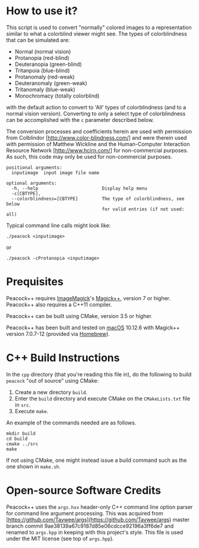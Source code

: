 # How to use it?

This script is used to convert "normally" colored images to a representation
similar to what a colorblind viewer might see.   The types of colorblindness
that can be simulated are:

* Normal (normal vision)
* Protanopia (red-blind)
* Deuteranopia (green-blind)
* Tritanpoia (blue-blind)
* Protanomaly (red-weak)
* Deuteranomaly (green-weak)
* Tritanomaly (blue-weak)
* Monochromacy (totally colorblind)

with the default action to convert to 'All' types of colorblindness (and to a
normal vision version).  Converting to only a select type of colorblindness can
be accomplished with the `c` parameter described below.

The conversion processes and coefficients herein are used with permission from
Colblindor [http://www.color-blindness.com/] and were therein used with
permission of Matthew Wickline and the Human-Computer Interaction Resource
Network [http://www.hcirn.com/] for non-commercial purposes.  As such, this code
may only be used for non-commercial purposes.

```
positional arguments:
  inputimage  input image file name

optional arguments:
  -h, --help                        Display help menu
  -c[CBTYPE],
  --colorblindness=[CBTYPE]         The type of colorblindness, see below
                                    for valid entries (if not used: all)
```

Typical command line calls might look like:

`./peacock <inputimage>`

or

`./peacock -cProtanopia <inputimage>`


# Prequisites

Peacock++ requires [ImageMagick](https://www.imagemagick.org)'s
[Magick++](http://www.imagemagick.org/Magick++/), version 7 or higher.
Peacock++ also requires a C++11 compiler.

Peacock++ can be built using CMake, version 3.5 or higher.

Peacock++ has been built and tested on [macOS](https://www.apple.com/macos/)
10.12.6 with Magick++ version 7.0.7-12 (provided via
[Homebrew](https://brew.sh/)).

# C++ Build Instructions

In the `cpp` directory (that you're reading this file in), do the following to
build `peacock` "out of source" using CMake:

1. Create a new directory `build`.
2. Enter the `build` directory and execute CMake on the `CMakeLists.txt` file in
   `src`.
3. Execute `make`.

An example of the commands needed are as follows.

```
mkdir build
cd build
cmake ../src
make
```

If not using CMake, one might instead issue a build command such as the one
shown in `make.sh`.

# Open-source Software Credits<a name="OSSCredits"></a>

Peacock++ uses the `args.hxx` header-only C++ command line option parser for
command line argument processing.  This was acquired from
[https://github.com/Taywee/args](https://github.com/Taywee/args) master branch
commit 9ae38139a67c9187d85e06cdcce92196a3ff6de7 and renamed to `args.hpp` in
keeping with this project's style.  This file is used under the MIT license (see
top of `args.hpp`).
